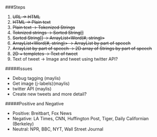 ###Steps
1. ~~URL -> HTML~~
2. ~~HTML -> Plain text~~
3. ~~Plain text -> Tokenized Strings~~
4. ~~Toknized strings -> Sorted String[]~~
5. ~~Sorted String[] -> ArrayList<Word(#, string)>~~
6. ~~ArrayList<Word(#, string)> -> ArrayList<Word> by part of speech~~
7. ~~ArrayList<Word> by part of speech -> 2D array of Strings by part of speech~~
8. ~~2D + templetes -> Text of tweet~~
9. Text of tweet -> Image and tweet using twitter API?

 #####Issues
 - Debug tagging (maylis)
 - Get image (j-labels)(maylis)
 - twitter API (maylis)
 - Create new tweets and more detail?
 
 #####Positive and Negative
 - Positive: Breitbart, Fox News
 - Negative: LA Times, CNN, Huffington Post, Tiger, Daily Californian (Berkeley)
 - Neutral: NPR, BBC, NYT, Wall Street Journal
 
